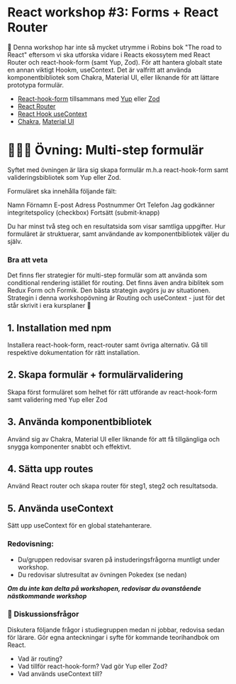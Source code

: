 
# React workshop #3: Forms + React Router 


👋 Denna workshop har inte så mycket utrymme i Robins bok "The road to React" eftersom vi ska utforska vidare i Reacts ekossytem med React Router och react-hook-form (samt Yup, Zod). För att hantera globalt state en annan viktigt Hookm, useContext. Det är valfritt att använda komponentbibliotek som Chakra, Material UI, eller liknande för att lättare prototypa formulär.

* [React-hook-form](https://react-hook-form.com/) tillsammans med [Yup](https://www.npmjs.com/package/yup) eller [Zod](https://github.com/colinhacks/zod)
* [React Router](https://reactrouter.com/en/main)
* [React Hook useContext](https://beta.reactjs.org/reference/react/useContext)
* [Chakra](https://chakra-ui.com/), [Material UI](https://mui.com/)



# 👩🏽‍💻 Övning: Multi-step formulär

Syftet med övningen är lära sig skapa formulär m.h.a react-hook-form samt valideringsbibliotek som Yup eller Zod.  

Formuläret ska innehålla följande fält:

Namn
Förnamn
E-post
Adress
Postnummer 
Ort
Telefon
Jag godkänner integritetspolicy  (checkbox)
Fortsätt (submit-knapp)

Du har minst två steg och en resultatsida som visar samtliga uppgifter. Hur formuläret är struktuerar, samt användande av komponentbibliotek väljer du själv. 

### Bra att veta
Det finns fler strategier för multi-step formulär som att använda som conditional rendering istället för routing. Det finns även andra biblitek som Redux Form och Formik. Den bästa strategin avgörs ju av situationen. Strategin i denna workshopövning är Routing och useContext - just för det står skrivit i era kursplaner 🥸


## 1. Installation med npm

Installera react-hook-form, react-router samt övriga alternativ. Gå till respektive dokumentation för rätt installation. 


## 2. Skapa formulär + formulärvalidering

Skapa först formuläret som helhet för rätt utförande av react-hook-form samt validering med Yup eller Zod

## 3. Använda komponentbibliotek

Använd sig av Chakra, Material UI eller liknande för att få tillgängliga och snygga komponenter snabbt och effektivt. 

## 4. Sätta upp routes

Använd React router och skapa router för steg1, steg2 och resultatsoda. 

## 5. Använda useContext 

Sätt upp useContext för en global statehanterare. 


### Redovisning:
* Du/gruppen redovisar svaren på instuderingsfrågorna muntligt under workshop. 
* Du redovisar slutresultat av övningen Pokedex (se nedan) 

***Om du inte kan delta på workshopen, redovisar du ovanstående nästkommande workshop***

### 💬 Diskussionsfrågor

Diskutera följande frågor i studiegruppen medan ni jobbar, redovisa sedan för lärare. Gör egna anteckningar i syfte för kommande teorihandbok om React.

* Vad är routing? 
* Vad tillför react-hook-form? Vad gör Yup eller Zod?
* Vad används useContext till?

